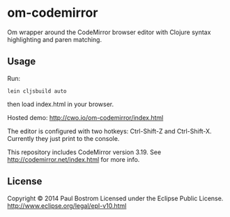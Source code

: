 # om-codemirror

Om wrapper around the CodeMirror browser editor with Clojure syntax highlighting and paren matching.

## Usage
Run:
```
lein cljsbuild auto
```
then load index.html in your browser.

Hosted demo:
http://cwo.io/om-codemirror/index.html

The editor is configured with two hotkeys: Ctrl-Shift-Z and Ctrl-Shift-X. Currently they just print to the console.

This repository includes CodeMirror version 3.19. See http://codemirror.net/index.html for more info.

## License

Copyright © 2014 Paul Bostrom
Licensed under the Eclipse Public License.
http://www.eclipse.org/legal/epl-v10.html
